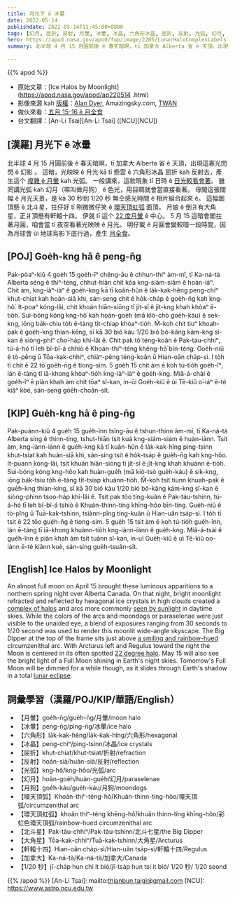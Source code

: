 ```yaml
---
title: 月光下 ê 冰暈
date: 2022-05-14
publishdate: 2022-05-14T11:45:00+0800
tags: [幻月, 屈折, 反射, 月暈, 冰暈, 冰晶, 六角形冰晶, 屈折, 反射, 光弧, 幻月, 月狗, 環天頂弧, 環天頂虹弧, 北斗星, 大角星, 軒轅十四]
hero: https://apod.nasa.gov/apod/fap/image/2205/LunarHaloComplexLabels1024.jpg
summary: 北半球 4 月 15 月圓前後 ê 春天暗暝，tī 加拿大 Alberta 省 ê 天頂，出現這寡光閃閃 ê 幻影 。

---
```


{{% apod %}}

- 原始文章：[Ice Halos by Moonlight](https://apod.nasa.gov/apod/ap220514 .html)
- 影像來源 kah [版權][copyright]：[Alan Dyer](http://www.amazingsky.com/), Amazingsky.com, [TWAN](http://www.twanight.org/)
- 做伙來看：[五月 15-16 ê 月全食](https://moon.nasa.gov/news/172/what-you-need-to-know-about-the-lunar-eclipse/)
- 台文翻譯：[An-Li Tsai][An-Li Tsai] ([NCU][NCU])

## [漢羅] 月光下 ê 冰暈
北半球 4 月 15 月圓前後 ê 春天暗暝，tī 加拿大 Alberta 省 ê 天頂，出現這寡光閃閃 ê 幻影 。
這暗，光映映 ê 月光 kā tī 懸雲 ê 六角形冰晶 屈折 kah 反射去，產生這个 [複雜 ê 月暈][complex of halos] kah 光弧。
一般講來，這款現象 tī 日時 ê [日光較看會著][seen by sunlight]。
雖罔講光弧 kah 幻月（嘛叫做月狗） ê 色光，用目睭就會當直接看著。
毋閣這張闊幅 ê 月光天景，是 kā 30 秒到 1/20 秒 無仝感光時間 ê 相片組合起來 ê。
這幅圖頂懸 ê 北斗星，拄仔好 tī 咧微微仔笑 ê [環天頂虹弧][a smiling and rainbow-hued t] 面頂。
月娘 ê 倒爿有大角星，正爿頂懸有軒轅十四。
伊就 tī 這个 [22 度月暈][22 degree halo] ê 中心。
5 月 15 這暗會閣拄著月圓，咱會當 tī 夜空看著光映映 ê 月光。
明仔載 ê 月圓會變較暗一段時間，因為月球會 ùi 地球烏影下底行過，產生 [月全食][lunar eclipse]。

## [POJ] Goe̍h-kng hā ê peng-n̄g
Pak-pòaⁿ-kiû 4 goe̍h 15 goe̍h-îⁿ chêng-āu ê chhun-thiⁿ àm-mî, tī Ka-ná-tà Alberta séng ê thiⁿ-téng, chhut-hiān chit kóa kng-siám-siám ê hoàn-iáⁿ.
Chit àm, kng-iàⁿ-iàⁿ ê goe̍h-kng kā tī koân-hûn ê la̍k-kak-hêng peng-chiⁿ khut-chiat kah hoán-siā khì, sán-seng chit ê ho̍k-cha̍p ê goe̍h-n̄g kah kng-hô͘.
It-poaⁿ kóng-lâi, chit khoán hiān-siōng tī ji̍t-sî ê ji̍t-kng khah khòaⁿ ē-tio̍h.
Sui-bóng kóng kng-hô͘ kah hoàn-goe̍h (mā kiò-chò goe̍h-káu) ê sek-kng, iōng ba̍k-chiu to̍h ē-tàng ti̍t-chiap khòaⁿ-tio̍h.
M̄-koh chit tiuⁿ khoah-pak ê goe̍h-kng thian-kéng, sī kā 30 bió kàu 1/20 bió bô-kâng kám-kng sî-kan ê siòng-phìⁿ cho͘-ha̍p khí-lâi ê.
Chit pak tô͘ téng-koân ê Pak-táu-chhiⁿ, tú-á-hó tī leh bî-bî-á chhiò ê Khoán-thiⁿ-téng khēng-hô͘ bīn-téng.
Goe̍h-niû ê tò-pêng ū Tōa-kak-chhiⁿ, chiàⁿ-pêng téng-koân ū Hian-oân cha̍p-sì.
I to̍h tī chit ê 22 tō͘ goe̍h-n̄g ê tiong-sim.
5 goe̍h 15 chit àm ē koh tú-tio̍h goe̍h-îⁿ, lán ē-tàng tī iā-khong khòaⁿ-tio̍h kng-iàⁿ-iàⁿ ê goe̍h-kng.
Miâ-á-chài ê goe̍h-îⁿ ē piàn khah àm chi̍t tōaⁿ sî-kan, in-ūi Goe̍h-kiû ē ùi Tē-kiû o͘-iáⁿ ē-té kiâⁿ kòe, sán-seng goe̍h-choân-si̍t.

## [KIP] Gue̍h-kng hā ê ping-n̄g
Pak-puànn-kiû 4 gue̍h 15 gue̍h-înn tsîng-āu ê tshun-thinn àm-mî, tī Ka-ná-tà Alberta síng ê thinn-tíng, tshut-hiān tsit kuá kng-siám-siám ê huàn-iánn.
Tsit àm, kng-iànn-iànn ê gue̍h-kng kā tī kuân-hûn ê la̍k-kak-hîng ping-tsinn khut-tsiat kah huán-siā khì, sán-sing tsit ê ho̍k-tsa̍p ê gue̍h-n̄g kah kng-hôo.
It-puann kóng-lâi, tsit khuán hiān-siōng tī ji̍t-sî ê ji̍t-kng khah khuànn ē-tio̍h.
Sui-bóng kóng kng-hôo kah huàn-gue̍h (mā kiò-tsò gue̍h-káu) ê sik-kng, iōng ba̍k-tsiu to̍h ē-tàng ti̍t-tsiap khuànn-tio̍h.
M̄-koh tsit tiunn khuah-pak ê gue̍h-kng thian-kíng, sī kā 30 bió kàu 1/20 bió bô-kâng kám-kng sî-kan ê siòng-phìnn tsoo-ha̍p khí-lâi ê.
Tsit pak tôo tíng-kuân ê Pak-táu-tshinn, tú-á-hó tī leh bî-bî-á tshiò ê Khuán-thinn-tíng khīng-hôo bīn-tíng.
Gue̍h-niû ê tò-pîng ū Tuā-kak-tshinn, tsiànn-pîng tíng-kuân ū Hian-uân tsa̍p-sì.
I to̍h tī tsit ê 22 tōo gue̍h-n̄g ê tiong-sim.
5 gue̍h 15 tsit àm ē koh tú-tio̍h gue̍h-înn, lán ē-tàng tī iā-khong khuànn-tio̍h kng-iànn-iànn ê gue̍h-kng.
Miâ-á-tsài ê gue̍h-înn ē piàn khah àm tsi̍t tuānn sî-kan, in-uī Gue̍h-kiû ē uì Tē-kiû oo-iánn ē-té kiânn kuè, sán-sing gue̍h-tsuân-si̍t.

## [English] Ice Halos by Moonlight


An almost full moon on April 15 brought these luminous apparitions to a northern spring night over Alberta Canada.
On that night, bright moonlight refracted and reflected by hexagonal ice crystals in high clouds created a [complex of halos][complex of halos] and arcs more commonly [seen by sunlight][seen by sunlight] in daytime skies.
While the colors of the arcs and moondogs or paraselenae were just visible to the unaided eye, a blend of exposures ranging from 30 seconds to 1/20 second was used to render this moonlit wide-angle skyscape.
The Big Dipper at the top of the frame sits just above [a smiling and rainbow-hued][a smiling and rainbow-hued e] circumzenithal arc.
With Arcturus left and Regulus toward the right the Moon is centered in its often spotted [22 degree halo][22 degree halo].
May 15 will also see the bright light of a Full Moon shining in Earth's night skies.
Tomorrow's Full Moon will be dimmed for a while though, as it slides through Earth's shadow in a total [lunar eclipse][lunar eclipse].

## 詞彙學習（漢羅/POJ/KIP/華語/English）
- 【月暈】goe̍h-n̄g/gue̍h-n̄g/月暈/moon halo
- 【冰暈】peng-n̄g/ping-n̄g/冰暈/ice halo
- 【六角形】la̍k-kak-hêng/la̍k-kak-hîng/六角形/hexagonal
- 【冰晶】peng-chiⁿ/ping-tsinn/冰晶/ice crystals
- 【屈折】khut-chiat/khut-tsiat/折射/refraction
- 【反射】hoán-siā/huán-siā/反射/reflection
- 【光弧】kng-hô͘/kng-hôo/光弧/arc
- 【幻月】hoàn-goe̍h/huàn-gue̍h/幻月/paraselenae
- 【月狗】goe̍h-káu/gue̍h-káu/月狗/moondogs
- 【環天頂弧】Khoân-thiⁿ-téng-hô͘/Khuân-thinn-tíng-hôo/環天頂弧/circumzenithal arc
- 【環天頂虹弧】khoân thiⁿ-téng khēng-hô͘/khuân thinn-tíng khīng-hôo/彩虹色環天頂弧/rainbow-hued circumzenithal arc
- 【北斗星】Pak-tâu-chhiⁿ/Pak-tâu-tshinn/北斗七星/the Big Dipper
- 【大角星】Tōa-kak-chhiⁿ/Tuā-kak-tshinn/大角星/Arcturus
- 【軒轅十四】Hian-oân cha̍p-sì/Hian-uân tsa̍p-sì/軒轅十四/Regulus
- 【加拿大】Ka-ná-tà/Ka-ná-tà/加拿大/Canada
- 【1/20 秒】jī-cha̍p hun chi it bió/jī-tsa̍p hun tsi it bió/ 1/20 秒/ 1/20 seond

{{% /apod %}}
[An-Li Tsai]: mailto:thianbun.taigi@gmail.com
[NCU]: https://www.astro.ncu.edu.tw

[copyright]: https://apod.nasa.gov/apod/fap/lib/about_apod.html#srapply

[complex of halos]:https://en.wikipedia.org/wiki/Atmospheric_optics#Halos
[seen by sunlight]:https://apod.nasa.gov/apod/ap181221.html
[a smiling and rainbow-hued e]:https://apod.nasa.gov/apod/ap220311.html
[a smiling and rainbow-hued t]:https://apod.nasa.gov/apod/ap220311.html
[22 degree halo]:https://apod.nasa.gov/apod/ap150403.html
[lunar eclipse]:https://solarsystem.nasa.gov/eclipses/about-eclipses/types/#otp_lunar_eclipses

